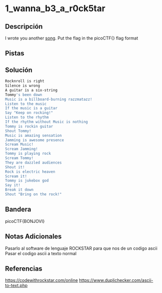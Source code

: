 # 1_wanna_b3_a_r0ck5tar

## Descripción
I wrote you another [song](https://jupiter.challenges.picoctf.org/static/96904d361d61fada5bd2d13536706f9a/lyrics.txt). Put the flag in the picoCTF{} flag format
## Pistas

## Solución
```bash
Rocknroll is right
Silence is wrong
A guitar is a six-string        
Tommy's been down
Music is a billboard-burning razzmatazz!
Listen to the music             
If the music is a guitar
Say "Keep on rocking!"
Listen to the rhythm
If the rhythm without Music is nothing
Tommy is rockin guitar
Shout Tommy!
Music is amazing sensation 
Jamming is awesome presence
Scream Music!
Scream Jamming!
Tommy is playing rock           
Scream Tommy!       
They are dazzled audiences
Shout it!
Rock is electric heaven
Scream it!
Tommy is jukebox god            
Say it!
Break it down
Shout "Bring on the rock!"
```
## Bandera
picoCTF{BONJOVI}

## Notas Adicionales 
Pasarlo al software de lenguaje ROCKSTAR para que nos de un codigo ascii 
Pasar el codigo ascii a texto normal
## Referencias
https://codewithrockstar.com/online
https://www.duplichecker.com/ascii-to-text.php